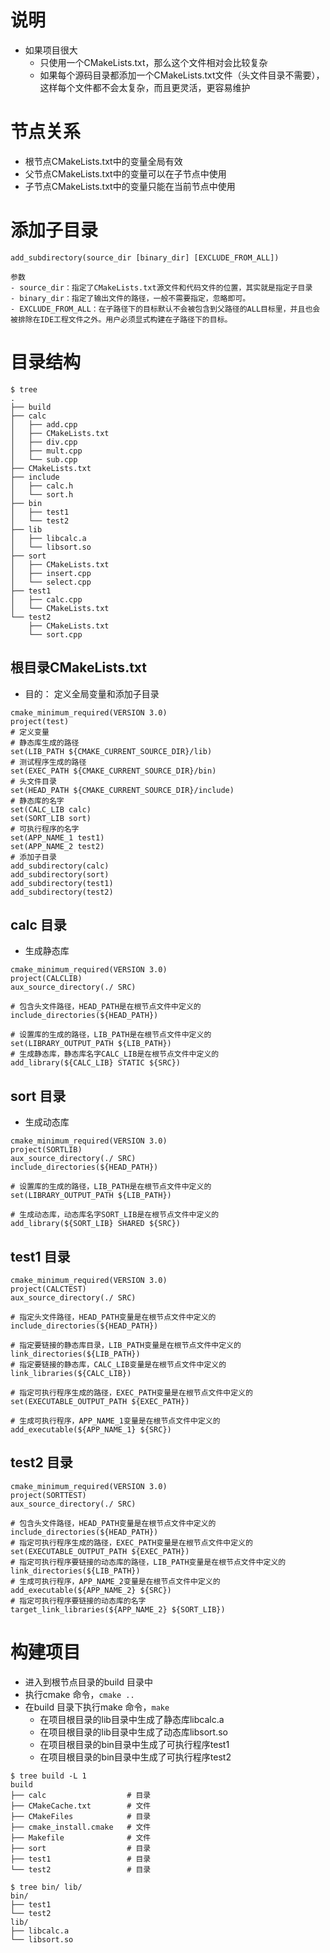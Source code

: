 # 说明
- 如果项目很大
	- 只使用一个CMakeLists.txt，那么这个文件相对会比较复杂
	- 如果每个源码目录都添加一个CMakeLists.txt文件（头文件目录不需要），这样每个文件都不会太复杂，而且更灵活，更容易维护

# 节点关系
- 根节点CMakeLists.txt中的变量全局有效
- 父节点CMakeLists.txt中的变量可以在子节点中使用
- 子节点CMakeLists.txt中的变量只能在当前节点中使用

# 添加子目录
```
add_subdirectory(source_dir [binary_dir] [EXCLUDE_FROM_ALL])

参数
- source_dir：指定了CMakeLists.txt源文件和代码文件的位置，其实就是指定子目录
- binary_dir：指定了输出文件的路径，一般不需要指定，忽略即可。
- EXCLUDE_FROM_ALL：在子路径下的目标默认不会被包含到父路径的ALL目标里，并且也会被排除在IDE工程文件之外。用户必须显式构建在子路径下的目标。

```

# 目录结构
```
$ tree
.
├── build
├── calc
│   ├── add.cpp
│   ├── CMakeLists.txt
│   ├── div.cpp
│   ├── mult.cpp
│   └── sub.cpp
├── CMakeLists.txt
├── include
│   ├── calc.h
│   └── sort.h
├── bin
│   ├── test1
│   └── test2
├── lib
│   ├── libcalc.a
│   └── libsort.so
├── sort
│   ├── CMakeLists.txt
│   ├── insert.cpp
│   └── select.cpp
├── test1
│   ├── calc.cpp
│   └── CMakeLists.txt
└── test2
    ├── CMakeLists.txt
    └── sort.cpp
```

## 根目录CMakeLists.txt
- 目的： 定义全局变量和添加子目录

```
cmake_minimum_required(VERSION 3.0)
project(test)
# 定义变量
# 静态库生成的路径
set(LIB_PATH ${CMAKE_CURRENT_SOURCE_DIR}/lib)
# 测试程序生成的路径
set(EXEC_PATH ${CMAKE_CURRENT_SOURCE_DIR}/bin)
# 头文件目录
set(HEAD_PATH ${CMAKE_CURRENT_SOURCE_DIR}/include)
# 静态库的名字
set(CALC_LIB calc)
set(SORT_LIB sort)
# 可执行程序的名字
set(APP_NAME_1 test1)
set(APP_NAME_2 test2)
# 添加子目录
add_subdirectory(calc)
add_subdirectory(sort)
add_subdirectory(test1)
add_subdirectory(test2)
```

## calc 目录
- 生成静态库

```
cmake_minimum_required(VERSION 3.0)
project(CALCLIB)
aux_source_directory(./ SRC)

# 包含头文件路径，HEAD_PATH是在根节点文件中定义的
include_directories(${HEAD_PATH})

# 设置库的生成的路径，LIB_PATH是在根节点文件中定义的
set(LIBRARY_OUTPUT_PATH ${LIB_PATH})
# 生成静态库，静态库名字CALC_LIB是在根节点文件中定义的
add_library(${CALC_LIB} STATIC ${SRC})
```

## sort 目录
- 生成动态库

```
cmake_minimum_required(VERSION 3.0)
project(SORTLIB)
aux_source_directory(./ SRC)
include_directories(${HEAD_PATH})

# 设置库的生成的路径，LIB_PATH是在根节点文件中定义的
set(LIBRARY_OUTPUT_PATH ${LIB_PATH})

# 生成动态库，动态库名字SORT_LIB是在根节点文件中定义的
add_library(${SORT_LIB} SHARED ${SRC})
```

## test1 目录
```
cmake_minimum_required(VERSION 3.0)
project(CALCTEST)
aux_source_directory(./ SRC)

# 指定头文件路径，HEAD_PATH变量是在根节点文件中定义的
include_directories(${HEAD_PATH})

# 指定要链接的静态库目录，LIB_PATH变量是在根节点文件中定义的
link_directories(${LIB_PATH})
# 指定要链接的静态库，CALC_LIB变量是在根节点文件中定义的
link_libraries(${CALC_LIB})

# 指定可执行程序生成的路径，EXEC_PATH变量是在根节点文件中定义的
set(EXECUTABLE_OUTPUT_PATH ${EXEC_PATH})

# 生成可执行程序，APP_NAME_1变量是在根节点文件中定义的
add_executable(${APP_NAME_1} ${SRC})
```

## test2 目录
```
cmake_minimum_required(VERSION 3.0)
project(SORTTEST)
aux_source_directory(./ SRC)

# 包含头文件路径，HEAD_PATH变量是在根节点文件中定义的
include_directories(${HEAD_PATH})
# 指定可执行程序生成的路径，EXEC_PATH变量是在根节点文件中定义的
set(EXECUTABLE_OUTPUT_PATH ${EXEC_PATH})
# 指定可执行程序要链接的动态库的路径，LIB_PATH变量是在根节点文件中定义的
link_directories(${LIB_PATH})
# 生成可执行程序，APP_NAME_2变量是在根节点文件中定义的
add_executable(${APP_NAME_2} ${SRC})
# 指定可执行程序要链接的动态库的名字
target_link_libraries(${APP_NAME_2} ${SORT_LIB})
```

#  构建项目
- 进入到根节点目录的build 目录中
- 执行cmake 命令，` cmake .. `
- 在build 目录下执行make 命令，`make `
	- 在项目根目录的lib目录中生成了静态库libcalc.a
	- 在项目根目录的lib目录中生成了动态库libsort.so
	- 在项目根目录的bin目录中生成了可执行程序test1
	- 在项目根目录的bin目录中生成了可执行程序test2

```
$ tree build -L 1     
build
├── calc                  # 目录
├── CMakeCache.txt        # 文件
├── CMakeFiles            # 目录
├── cmake_install.cmake   # 文件
├── Makefile              # 文件
├── sort                  # 目录
├── test1                 # 目录
└── test2                 # 目录

$ tree bin/ lib/
bin/
├── test1
└── test2
lib/
├── libcalc.a
└── libsort.so
```